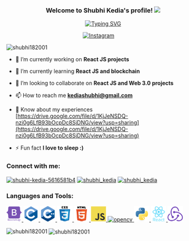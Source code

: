 <h3 align="center">
  Welcome to Shubhi Kedia's profile!
  <img src="https://media.giphy.com/media/hvRJCLFzcasrR4ia7z/giphy.gif" width="28">
</h3>
<p align="center">
  <a href="https://git.io/typing-svg"><img src="https://readme-typing-svg.demolab.com?font=Fira+Code&size=22&pause=1000&color=F75C7E&center=true&vCenter=true&width=440&height=45&lines=Frontend+Developer+using+React+JS;Exploring+Blockchain+and+Web+3.0;Always+Learning+new+things" alt="Typing SVG" /></a>
</p>

<p align="center"> 
<a href="https://www.instagram.com/shubhi_kedia/"><img width="32px" alt="Instagram" title="Instagram" src="https://raw.githubusercontent.com/rahuldkjain/github-profile-readme-generator/master/src/images/icons/Social/instagram.svg"/></a>
  &#8287;&#8287;&#8287;&#8287;&#8287;
</p>

<p align="left"> <img src="https://komarev.com/ghpvc/?username=shubhi182001&label=Profile%20views&color=0e75b6&style=flat" alt="shubhi182001" /> </p>

- 🔭 I’m currently working on **React JS projects**

- 🌱 I’m currently learning **React JS and blockchain**

- 👯 I’m looking to collaborate on **React JS and Web 3.0 projects**

- 📫 How to reach me **kediashubhi@gmail.com**

- 📄 Know about my experiences [https://drive.google.com/file/d/1KjJeNSDQ-nzi0g6LfB93bOcpDc8SjDNG/view?usp=sharing](https://drive.google.com/file/d/1KjJeNSDQ-nzi0g6LfB93bOcpDc8SjDNG/view?usp=sharing)

- ⚡ Fun fact **I love to sleep :)**

<h3 align="left">Connect with me:</h3>
<p align="left">
<a href="https://linkedin.com/in/shubhi-kedia-5616581b4" target="blank"><img align="center" src="https://raw.githubusercontent.com/rahuldkjain/github-profile-readme-generator/master/src/images/icons/Social/linked-in-alt.svg" alt="shubhi-kedia-5616581b4" height="30" width="40" /></a>
<a href="https://instagram.com/shubhi_kedia" target="blank"><img align="center" src="https://raw.githubusercontent.com/rahuldkjain/github-profile-readme-generator/master/src/images/icons/Social/instagram.svg" alt="shubhi_kedia" height="30" width="40" /></a>
<a href="https://www.leetcode.com/shubhi_kedia" target="blank"><img align="center" src="https://raw.githubusercontent.com/rahuldkjain/github-profile-readme-generator/master/src/images/icons/Social/leet-code.svg" alt="shubhi_kedia" height="30" width="40" /></a>
</p>

<h3 align="left">Languages and Tools:</h3>
<p align="left"> <a href="https://getbootstrap.com" target="_blank" rel="noreferrer"> <img src="https://raw.githubusercontent.com/devicons/devicon/master/icons/bootstrap/bootstrap-plain-wordmark.svg" alt="bootstrap" width="40" height="40"/> </a> <a href="https://www.cprogramming.com/" target="_blank" rel="noreferrer"> <img src="https://raw.githubusercontent.com/devicons/devicon/master/icons/c/c-original.svg" alt="c" width="40" height="40"/> </a> <a href="https://www.w3schools.com/cpp/" target="_blank" rel="noreferrer"> <img src="https://raw.githubusercontent.com/devicons/devicon/master/icons/cplusplus/cplusplus-original.svg" alt="cplusplus" width="40" height="40"/> </a> <a href="https://www.w3schools.com/css/" target="_blank" rel="noreferrer"> <img src="https://raw.githubusercontent.com/devicons/devicon/master/icons/css3/css3-original-wordmark.svg" alt="css3" width="40" height="40"/> </a> <a href="https://www.w3.org/html/" target="_blank" rel="noreferrer"> <img src="https://raw.githubusercontent.com/devicons/devicon/master/icons/html5/html5-original-wordmark.svg" alt="html5" width="40" height="40"/> </a> <a href="https://developer.mozilla.org/en-US/docs/Web/JavaScript" target="_blank" rel="noreferrer"> <img src="https://raw.githubusercontent.com/devicons/devicon/master/icons/javascript/javascript-original.svg" alt="javascript" width="40" height="40"/> </a> <a href="https://opencv.org/" target="_blank" rel="noreferrer"> <img src="https://www.vectorlogo.zone/logos/opencv/opencv-icon.svg" alt="opencv" width="40" height="40"/> </a> <a href="https://www.python.org" target="_blank" rel="noreferrer"> <img src="https://raw.githubusercontent.com/devicons/devicon/master/icons/python/python-original.svg" alt="python" width="40" height="40"/> </a> <a href="https://reactjs.org/" target="_blank" rel="noreferrer"> <img src="https://raw.githubusercontent.com/devicons/devicon/master/icons/react/react-original-wordmark.svg" alt="react" width="40" height="40"/> </a> <a href="https://redux.js.org" target="_blank" rel="noreferrer"> <img src="https://raw.githubusercontent.com/devicons/devicon/master/icons/redux/redux-original.svg" alt="redux" width="40" height="40"/> </a> </p>

<p><img align="left" src="https://github-readme-stats.vercel.app/api/top-langs?username=shubhi182001&show_icons=true&locale=en&layout=compact" alt="shubhi182001" /></p>

<p>&nbsp;<img align="center" src="https://github-readme-stats.vercel.app/api?username=shubhi182001&show_icons=true&locale=en" alt="shubhi182001" /></p>
